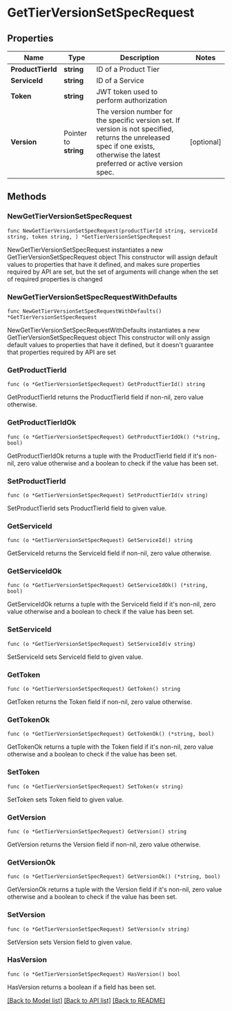 # GetTierVersionSetSpecRequest

## Properties

Name | Type | Description | Notes
------------ | ------------- | ------------- | -------------
**ProductTierId** | **string** | ID of a Product Tier | 
**ServiceId** | **string** | ID of a Service | 
**Token** | **string** | JWT token used to perform authorization | 
**Version** | Pointer to **string** | The version number for the specific version set. If version is not specified, returns the unreleased spec if one exists, otherwise the latest preferred or active version spec. | [optional] 

## Methods

### NewGetTierVersionSetSpecRequest

`func NewGetTierVersionSetSpecRequest(productTierId string, serviceId string, token string, ) *GetTierVersionSetSpecRequest`

NewGetTierVersionSetSpecRequest instantiates a new GetTierVersionSetSpecRequest object
This constructor will assign default values to properties that have it defined,
and makes sure properties required by API are set, but the set of arguments
will change when the set of required properties is changed

### NewGetTierVersionSetSpecRequestWithDefaults

`func NewGetTierVersionSetSpecRequestWithDefaults() *GetTierVersionSetSpecRequest`

NewGetTierVersionSetSpecRequestWithDefaults instantiates a new GetTierVersionSetSpecRequest object
This constructor will only assign default values to properties that have it defined,
but it doesn't guarantee that properties required by API are set

### GetProductTierId

`func (o *GetTierVersionSetSpecRequest) GetProductTierId() string`

GetProductTierId returns the ProductTierId field if non-nil, zero value otherwise.

### GetProductTierIdOk

`func (o *GetTierVersionSetSpecRequest) GetProductTierIdOk() (*string, bool)`

GetProductTierIdOk returns a tuple with the ProductTierId field if it's non-nil, zero value otherwise
and a boolean to check if the value has been set.

### SetProductTierId

`func (o *GetTierVersionSetSpecRequest) SetProductTierId(v string)`

SetProductTierId sets ProductTierId field to given value.


### GetServiceId

`func (o *GetTierVersionSetSpecRequest) GetServiceId() string`

GetServiceId returns the ServiceId field if non-nil, zero value otherwise.

### GetServiceIdOk

`func (o *GetTierVersionSetSpecRequest) GetServiceIdOk() (*string, bool)`

GetServiceIdOk returns a tuple with the ServiceId field if it's non-nil, zero value otherwise
and a boolean to check if the value has been set.

### SetServiceId

`func (o *GetTierVersionSetSpecRequest) SetServiceId(v string)`

SetServiceId sets ServiceId field to given value.


### GetToken

`func (o *GetTierVersionSetSpecRequest) GetToken() string`

GetToken returns the Token field if non-nil, zero value otherwise.

### GetTokenOk

`func (o *GetTierVersionSetSpecRequest) GetTokenOk() (*string, bool)`

GetTokenOk returns a tuple with the Token field if it's non-nil, zero value otherwise
and a boolean to check if the value has been set.

### SetToken

`func (o *GetTierVersionSetSpecRequest) SetToken(v string)`

SetToken sets Token field to given value.


### GetVersion

`func (o *GetTierVersionSetSpecRequest) GetVersion() string`

GetVersion returns the Version field if non-nil, zero value otherwise.

### GetVersionOk

`func (o *GetTierVersionSetSpecRequest) GetVersionOk() (*string, bool)`

GetVersionOk returns a tuple with the Version field if it's non-nil, zero value otherwise
and a boolean to check if the value has been set.

### SetVersion

`func (o *GetTierVersionSetSpecRequest) SetVersion(v string)`

SetVersion sets Version field to given value.

### HasVersion

`func (o *GetTierVersionSetSpecRequest) HasVersion() bool`

HasVersion returns a boolean if a field has been set.


[[Back to Model list]](../README.md#documentation-for-models) [[Back to API list]](../README.md#documentation-for-api-endpoints) [[Back to README]](../README.md)



